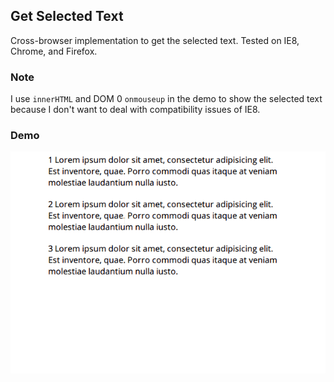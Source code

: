 ## Get Selected Text

Cross-browser implementation to get the selected text. Tested on IE8, Chrome, and Firefox.

### Note
I use `innerHTML` and DOM 0 `onmouseup` in the demo to show the selected text because I don't want to deal with compatibility issues of IE8.

### Demo

![](demo.gif)